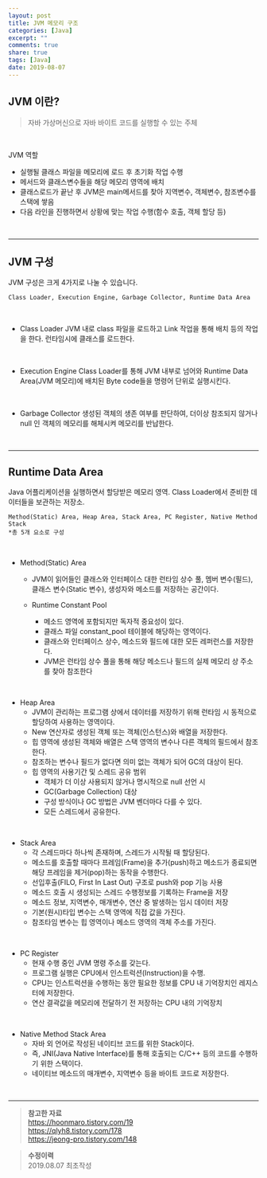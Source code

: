 ```yaml
---
layout: post
title: JVM 메모리 구조
categories: [Java]
excerpt: ""
comments: true
share: true
tags: [Java]
date: 2019-08-07
---
```


## JVM 이란?
>자바 가상머신으로 자바 바이트 코드를 실행할 수 있는 주체

<br>

JVM 역할
- 실행될 클래스 파일을 메모리에 로드 후 초기화 작업 수행
- 메서드와 클래스변수들을 해당 메모리 영역에 배치
- 클래스로드가 끝난 후 JVM은 main메서드를 찾아 지역변수, 객체변수, 참조변수를 스택에 쌓음
- 다음 라인을 진행하면서 상황에 맞는 작업 수행(함수 호출, 객체 할당 등)
<br>

___

## JVM 구성

JVM 구성은 크게 4가지로 나눌 수 있습니다.
```
Class Loader, Execution Engine, Garbage Collector, Runtime Data Area
```
<br>

- Class Loader
    JVM 내로 class 파일을 로드하고 Link 작업을 통해 배치 등의 작업을 한다. 런타임시에 클래스를 로드한다.
<br>

- Execution Engine
    Class Loader를 통해 JVM 내부로 넘어와 Runtime Data Area(JVM 메모리)에 배치된 Byte code들을 명령어 단위로 실행시킨다.
<br>

- Garbage Collector
    생성된 객체의 생존 여부를 판단하여, 더이상 참조되지 않거나 null 인 객체의 메모리를 해체시켜 메모리를 반납한다. 
<br>

___

## Runtime Data Area

Java 어플리케이션을 실행하면서 할당받은 메모리 영역. Class Loader에서 준비한 데이터들을 보관하는 저장소.


```
Method(Static) Area, Heap Area, Stack Area, PC Register, Native Method Stack
*총 5개 요소로 구성
```
<br>

- Method(Static) Area
    - JVM이 읽어들인 클래스와 인터페이스 대한 런타임 상수 풀, 멤버 변수(필드), 클래스 변수(Static 변수), 생성자와 메소드를 저장하는 공간이다.

    - Runtime Constant Pool
        - 메소드 영역에 포함되지만 독자적 중요성이 있다.
        - 클래스 파일 constant_pool 테이블에 해당하는 영역이다.
        - 클래스와 인터페이스 상수, 메소드와 필드에 대한 모든 레퍼런스를 저장한다.
        - JVM은 런타임 상수 풀을 통해 해당 메소드나 필드의 실제 메모리 상 주소를 찾아 참조한다
<br>

- Heap Area
    - JVM이 관리하는 프로그램 상에서 데이터를 저장하기 위해 런타임 시 동적으로 할당하여 사용하는 영역이다.
    - New 연산자로 생성된 객체 또는 객체(인스턴스)와 배열을 저장한다.
    - 힙 영역에 생성된 객체와 배열은 스택 영역의 변수나 다른 객체의 필드에서 참조한다.
    - 참조하는 변수나 필드가 없다면 의미 없는 객체가 되어 GC의 대상이 된다.
    - 힙 영역의 사용기간 및 스레드 공유 범위
        - 객체가 더 이상 사용되지 않거나 명시적으로 null 선언 시
        - GC(Garbage Collection) 대상
        - 구성 방식이나 GC 방법은 JVM 벤더마다 다를 수 있다.
        - 모든 스레드에서 공유한다.
<br>

- Stack Area
    - 각 스레드마다 하나씩 존재하며, 스레드가 시작될 때 할당된다.
    - 메소드를 호출할 때마다 프레임(Frame)을 추가(push)하고 메소드가 종료되면 해당 프레임을 제거(pop)하는 동작을 수행한다.
    - 선입후출(FILO, First In Last Out) 구조로 push와 pop 기능 사용
    - 메소드 호출 시 생성되는 스레드 수행정보를 기록하는 Frame을 저장
    - 메소드 정보, 지역변수, 매개변수, 연산 중 발생하는 임시 데이터 저장
    - 기본(원시)타입 변수는 스택 영역에 직접 값을 가진다.
    - 참조타임 변수는 힙 영역이나 메소드 영역의 객체 주소를 가진다.
<br>

- PC Register
    - 현재 수행 중인 JVM 명령 주소를 갖는다.
    - 프로그램 실행은 CPU에서 인스트럭션(Instruction)을 수행.
    - CPU는 인스트럭션을 수행하는 동안 필요한 정보를 CPU 내 기억장치인 레지스터에 저장한다.
    - 연산 결곽값을 메모리에 전달하기 전 저장하는 CPU 내의 기억장치
<br>

- Native Method Stack Area
    - 자바 외 언어로 작성된 네이티브 코드를 위한 Stack이다.
    - 즉, JNI(Java Native Interface)를 통해 호출되는 C/C++ 등의 코드를 수행하기 위한 스택이다. 
    - 네이티브 메소드의 매개변수, 지역변수 등을 바이트 코드로 저장한다.
<br>

___

>**참고한 자료**  
https://hoonmaro.tistory.com/19  
https://qlyh8.tistory.com/178  
https://jeong-pro.tistory.com/148  

>**수정이력**  
2019.08.07 최초작성